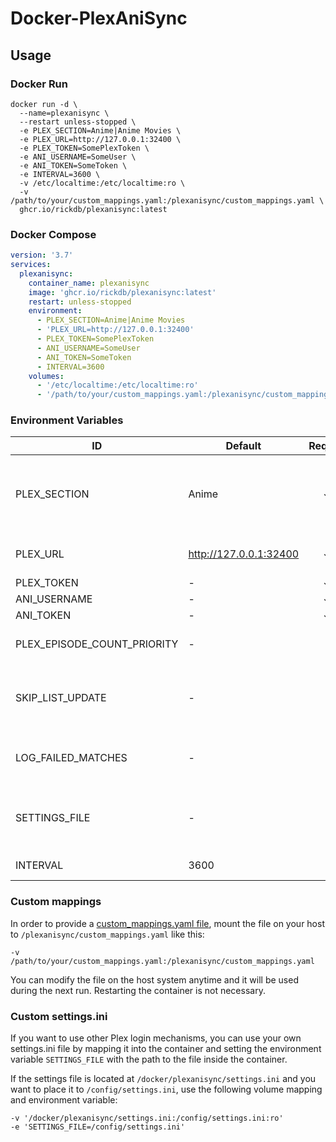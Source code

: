 # Docker-PlexAniSync

## Usage

### Docker Run

```
docker run -d \
  --name=plexanisync \
  --restart unless-stopped \
  -e PLEX_SECTION=Anime|Anime Movies \
  -e PLEX_URL=http://127.0.0.1:32400 \
  -e PLEX_TOKEN=SomePlexToken \
  -e ANI_USERNAME=SomeUser \
  -e ANI_TOKEN=SomeToken \
  -e INTERVAL=3600 \
  -v /etc/localtime:/etc/localtime:ro \
  -v /path/to/your/custom_mappings.yaml:/plexanisync/custom_mappings.yaml \
  ghcr.io/rickdb/plexanisync:latest
```

### Docker Compose

```yaml
version: '3.7'
services:
  plexanisync:
    container_name: plexanisync
    image: 'ghcr.io/rickdb/plexanisync:latest'
    restart: unless-stopped
    environment:
      - PLEX_SECTION=Anime|Anime Movies
      - 'PLEX_URL=http://127.0.0.1:32400'
      - PLEX_TOKEN=SomePlexToken
      - ANI_USERNAME=SomeUser
      - ANI_TOKEN=SomeToken
      - INTERVAL=3600
    volumes:
      - '/etc/localtime:/etc/localtime:ro'
      - '/path/to/your/custom_mappings.yaml:/plexanisync/custom_mappings.yaml'
```

### Environment Variables

| ID                          | Default                | Required  | Note                                                                                                                                                     |
| --------------------------- | ---------------------- | :-------: | -------------------------------------------------------------------------------------------------------------------------------------------------------- |
| PLEX_SECTION                | Anime                  | &#10003;* | The library where your anime resides.<br /><br />You can specify multiple values by seperating the library names with &#124; .                           | 
| PLEX_URL                    | http://127.0.0.1:32400 | &#10003;* | The address to your Plex Media Server, for example: http://127.0.0.1:32400                                                                               |
| PLEX_TOKEN                  | -                      | &#10003;* | Follow [this guide](https://support.plex.tv/articles/204059436-finding-an-authentication-token-x-plex-token/)                                            |
| ANI_USERNAME                | -                      | &#10003;* | Your [AniList.co](http://www.anilist.co) username                                                                                                        |
| ANI_TOKEN                   | -                      | &#10003;* | Get it [here](https://anilist.co/api/v2/oauth/authorize?client_id=1549&response_type=token)                                                              |
| PLEX_EPISODE_COUNT_PRIORITY | -                      | &#10005;  | If set to True, Plex episode watched count will take priority over AniList (default = False)                                                             |
| SKIP_LIST_UPDATE            | -                      | &#10005;  | If set to True, it will NOT update your AniList which is useful if you want to do a test run to check if everything lines up properly. (default = False) |
| LOG_FAILED_MATCHES          | -                      | &#10005;  | If set to True, failed matches will be written to /plexanisync/failed_matches.txt (default = False)                                                      |
| SETTINGS_FILE               | -                      | &#10005;  | Location of a custom settings.ini for more advanced configuration. Makes all settings above obsolete. See section below for usage.                       |
| INTERVAL                    | 3600                   | &#10005;  | The time in between syncs in seconds                                                                                                                     |

### Custom mappings

In order to provide a [custom_mappings.yaml file](https://github.com/RickDB/PlexAniSync#custom-anime-mapping), mount the file on your host to `/plexanisync/custom_mappings.yaml` like this:

```
-v /path/to/your/custom_mappings.yaml:/plexanisync/custom_mappings.yaml
```

You can modify the file on the host system anytime and it will be used during the next run. Restarting the container is not necessary.

### Custom settings.ini

If you want to use other Plex login mechanisms, you can use your own settings.ini file by mapping it into the container and setting the environment variable `SETTINGS_FILE` with the path to the file inside the container.

If the settings file is located at `/docker/plexanisync/settings.ini` and you want to place it to `/config/settings.ini`, use the following volume mapping and environment variable:

```
-v '/docker/plexanisync/settings.ini:/config/settings.ini:ro'
-e 'SETTINGS_FILE=/config/settings.ini'
```
